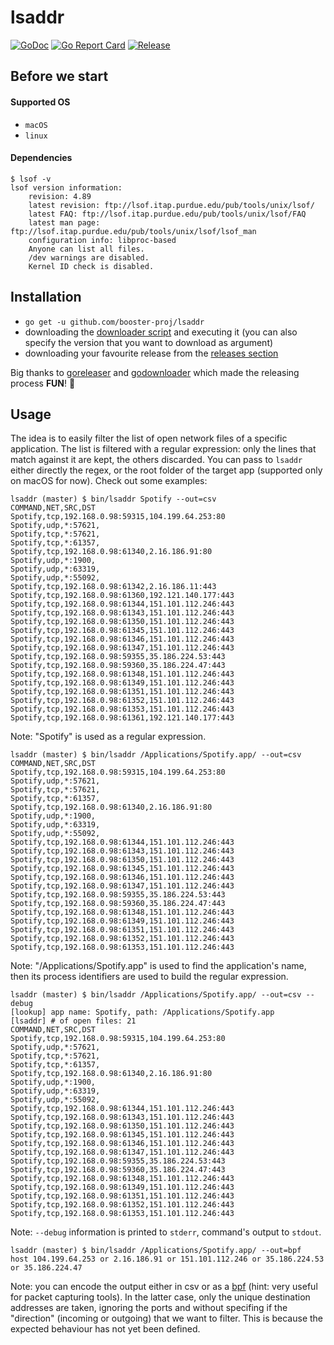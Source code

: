 # lsaddr
[![GoDoc](https://godoc.org/github.com/booster-proj/lsaddr?status.svg)](https://godoc.org/github.com/booster-proj/lsaddr)
[![Go Report Card](https://goreportcard.com/badge/github.com/booster-proj/lsaddr)](https://goreportcard.com/report/github.com/booster-proj/lsaddr)
[![Release](https://img.shields.io/github/release/booster-proj/lsaddr.svg)](https://github.com/booster-proj/lsaddr/releases/latest)

## Before we start
#### Supported OS
- `macOS`
- `linux`

#### Dependencies
```
$ lsof -v
lsof version information:
    revision: 4.89
    latest revision: ftp://lsof.itap.purdue.edu/pub/tools/unix/lsof/
    latest FAQ: ftp://lsof.itap.purdue.edu/pub/tools/unix/lsof/FAQ
    latest man page: ftp://lsof.itap.purdue.edu/pub/tools/unix/lsof/lsof_man
    configuration info: libproc-based
    Anyone can list all files.
    /dev warnings are disabled.
    Kernel ID check is disabled.
```
## Installation
- `go get -u github.com/booster-proj/lsaddr`
- downloading the [downloader script](https://raw.githubusercontent.com/booster-proj/lsaddr/master/godownloader.sh) and executing it (you can also specify the version that you want to download as argument)
- downloading your favourite release from the [releases section](https://github.com/booster-proj/lsaddr/releases)

Big thanks to [goreleaser](https://github.com/goreleaser/goreleaser) and [godownloader](https://github.com/goreleaser/godownloader) which made the releasing process **FUN**! 🤩

## Usage
The idea is to easily filter the list of open network files of a specific application. The list is filtered with a regular expression: only
the lines that match against it are kept, the others discarded. You can pass to `lsaddr` either directly the regex, or the root folder of the
target app (supported only on macOS for now). Check out some examples:

```
lsaddr (master) $ bin/lsaddr Spotify --out=csv
COMMAND,NET,SRC,DST
Spotify,tcp,192.168.0.98:59315,104.199.64.253:80
Spotify,udp,*:57621,
Spotify,tcp,*:57621,
Spotify,tcp,*:61357,
Spotify,tcp,192.168.0.98:61340,2.16.186.91:80
Spotify,udp,*:1900,
Spotify,udp,*:63319,
Spotify,udp,*:55092,
Spotify,tcp,192.168.0.98:61342,2.16.186.11:443
Spotify,tcp,192.168.0.98:61360,192.121.140.177:443
Spotify,tcp,192.168.0.98:61344,151.101.112.246:443
Spotify,tcp,192.168.0.98:61343,151.101.112.246:443
Spotify,tcp,192.168.0.98:61350,151.101.112.246:443
Spotify,tcp,192.168.0.98:61345,151.101.112.246:443
Spotify,tcp,192.168.0.98:61346,151.101.112.246:443
Spotify,tcp,192.168.0.98:61347,151.101.112.246:443
Spotify,tcp,192.168.0.98:59355,35.186.224.53:443
Spotify,tcp,192.168.0.98:59360,35.186.224.47:443
Spotify,tcp,192.168.0.98:61348,151.101.112.246:443
Spotify,tcp,192.168.0.98:61349,151.101.112.246:443
Spotify,tcp,192.168.0.98:61351,151.101.112.246:443
Spotify,tcp,192.168.0.98:61352,151.101.112.246:443
Spotify,tcp,192.168.0.98:61353,151.101.112.246:443
Spotify,tcp,192.168.0.98:61361,192.121.140.177:443
```
Note: "Spotify" is used as a regular expression.
```
lsaddr (master) $ bin/lsaddr /Applications/Spotify.app/ --out=csv
COMMAND,NET,SRC,DST
Spotify,tcp,192.168.0.98:59315,104.199.64.253:80
Spotify,udp,*:57621,
Spotify,tcp,*:57621,
Spotify,tcp,*:61357,
Spotify,tcp,192.168.0.98:61340,2.16.186.91:80
Spotify,udp,*:1900,
Spotify,udp,*:63319,
Spotify,udp,*:55092,
Spotify,tcp,192.168.0.98:61344,151.101.112.246:443
Spotify,tcp,192.168.0.98:61343,151.101.112.246:443
Spotify,tcp,192.168.0.98:61350,151.101.112.246:443
Spotify,tcp,192.168.0.98:61345,151.101.112.246:443
Spotify,tcp,192.168.0.98:61346,151.101.112.246:443
Spotify,tcp,192.168.0.98:61347,151.101.112.246:443
Spotify,tcp,192.168.0.98:59355,35.186.224.53:443
Spotify,tcp,192.168.0.98:59360,35.186.224.47:443
Spotify,tcp,192.168.0.98:61348,151.101.112.246:443
Spotify,tcp,192.168.0.98:61349,151.101.112.246:443
Spotify,tcp,192.168.0.98:61351,151.101.112.246:443
Spotify,tcp,192.168.0.98:61352,151.101.112.246:443
Spotify,tcp,192.168.0.98:61353,151.101.112.246:443
```
Note: "/Applications/Spotify.app" is used to find the application's name, then its
process identifiers are used to build the regular expression.
```
lsaddr (master) $ bin/lsaddr /Applications/Spotify.app/ --out=csv --debug
[lookup] app name: Spotify, path: /Applications/Spotify.app
[lsaddr] # of open files: 21
COMMAND,NET,SRC,DST
Spotify,tcp,192.168.0.98:59315,104.199.64.253:80
Spotify,udp,*:57621,
Spotify,tcp,*:57621,
Spotify,tcp,*:61357,
Spotify,tcp,192.168.0.98:61340,2.16.186.91:80
Spotify,udp,*:1900,
Spotify,udp,*:63319,
Spotify,udp,*:55092,
Spotify,tcp,192.168.0.98:61344,151.101.112.246:443
Spotify,tcp,192.168.0.98:61343,151.101.112.246:443
Spotify,tcp,192.168.0.98:61350,151.101.112.246:443
Spotify,tcp,192.168.0.98:61345,151.101.112.246:443
Spotify,tcp,192.168.0.98:61346,151.101.112.246:443
Spotify,tcp,192.168.0.98:61347,151.101.112.246:443
Spotify,tcp,192.168.0.98:59355,35.186.224.53:443
Spotify,tcp,192.168.0.98:59360,35.186.224.47:443
Spotify,tcp,192.168.0.98:61348,151.101.112.246:443
Spotify,tcp,192.168.0.98:61349,151.101.112.246:443
Spotify,tcp,192.168.0.98:61351,151.101.112.246:443
Spotify,tcp,192.168.0.98:61352,151.101.112.246:443
Spotify,tcp,192.168.0.98:61353,151.101.112.246:443
```
Note: `--debug` information is printed to `stderr`, command's output to `stdout`.
```
lsaddr (master) $ bin/lsaddr /Applications/Spotify.app/ --out=bpf
host 104.199.64.253 or 2.16.186.91 or 151.101.112.246 or 35.186.224.53 or 35.186.224.47
```
Note: you can encode the output either in csv or as a [bpf](https://en.wikipedia.org/wiki/Berkeley_Packet_Filter)
(hint: very useful for packet capturing tools). In the latter case, only the unique destination addresses are
taken, ignoring the ports and without specifing if the "direction" (incoming or outgoing) that we want to
filter. This is because the expected behaviour has not yet been defined.
